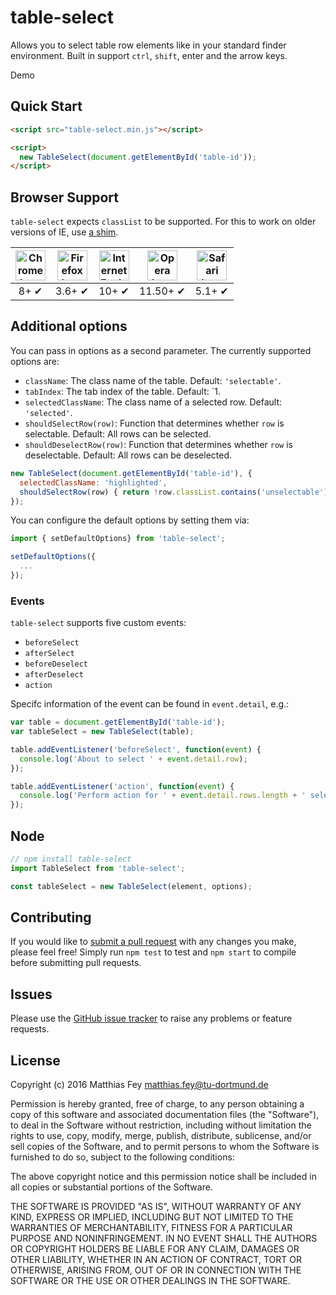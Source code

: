 # table-select

Allows you to select table row elements like in your standard finder environment.
Built in support `ctrl`, `shift`, enter and the arrow keys.

Demo

## Quick Start

```html
<script src="table-select.min.js"></script>

<script>
  new TableSelect(document.getElementById('table-id'));
</script>
```

## Browser Support

`table-select` expects `classList` to be supported. For this to work on older versions of
IE, use [a shim](https://github.com/Modernizr/Modernizr/wiki/HTML5-Cross-Browser-Polyfills#classlist).

| <img src="http://i.imgur.com/dJC1GUv.png" width="48px" height="48px" alt="Chrome logo"> | <img src="http://i.imgur.com/o1m5RcQ.png" width="48px" height="48px" alt="Firefox logo"> | <img src="http://i.imgur.com/8h3iz5H.png" width="48px" height="48px" alt="Internet Explorer logo"> | <img src="http://i.imgur.com/iQV4nmJ.png" width="48px" height="48px" alt="Opera logo"> | <img src="http://i.imgur.com/j3tgNKJ.png" width="48px" height="48px" alt="Safari logo"> |
|:---:|:---:|:---:|:---:|:---:|
| 8+ ✔ | 3.6+ ✔ | 10+ ✔ | 11.50+ ✔ | 5.1+ ✔ |

## Additional options

You can pass in options as a second parameter. The currently supported options are:

* `className`: The class name of the table. Default: `'selectable'`.
* `tabIndex`: The tab index of the table. Default: `1.
* `selectedClassName`: The class name of a selected row. Default: `'selected'`.
* `shouldSelectRow(row)`: Function that determines whether `row` is selectable. 
Default: All rows can be selected.
* `shouldDeselectRow(row)`: Function that determines whether `row` is deselectable.
Default: All rows can be deselected.

```js
new TableSelect(document.getElementById('table-id'), {
  selectedClassName: 'highlighted',
  shouldSelectRow(row) { return !row.classList.contains('unselectable'); },
});
```

You can configure the default options by setting them via:

```js
import { setDefaultOptions} from 'table-select';

setDefaultOptions({
  ...
});
```

### Events

`table-select` supports five custom events:

* `beforeSelect`
* `afterSelect`
* `beforeDeselect`
* `afterDeselect`
* `action`

Specifc information of the event can be found in `event.detail`, e.g.:

```js
var table = document.getElementById('table-id');
var tableSelect = new TableSelect(table);

table.addEventListener('beforeSelect', function(event) {
  console.log('About to select ' + event.detail.row);
});

table.addEventListener('action', function(event) {
  console.log('Perform action for ' + event.detail.rows.length + ' selected row(s)');
});
```

## Node

```js
// npm install table-select
import TableSelect from 'table-select';

const tableSelect = new TableSelect(element, options);
```

## Contributing

If you would like to [submit a pull request](https://github.com/rusty1s/table-select/pulls)
with any changes you make, please feel free!
Simply run `npm test` to test and `npm start` to compile before submitting pull requests.

## Issues

Please use the [GitHub issue tracker](https://github.com/rusty1s/table-select/issues)
to raise any problems or feature requests.

## License

Copyright (c) 2016 Matthias Fey <matthias.fey@tu-dortmund.de>

Permission is hereby granted, free of charge, to any person obtaining a copy
of this software and associated documentation files (the "Software"), to deal
in the Software without restriction, including without limitation the rights
to use, copy, modify, merge, publish, distribute, sublicense, and/or sell
copies of the Software, and to permit persons to whom the Software is
furnished to do so, subject to the following conditions:

The above copyright notice and this permission notice shall be included in
all copies or substantial portions of the Software.

THE SOFTWARE IS PROVIDED "AS IS", WITHOUT WARRANTY OF ANY KIND, EXPRESS OR
IMPLIED, INCLUDING BUT NOT LIMITED TO THE WARRANTIES OF MERCHANTABILITY,
FITNESS FOR A PARTICULAR PURPOSE AND NONINFRINGEMENT. IN NO EVENT SHALL THE
AUTHORS OR COPYRIGHT HOLDERS BE LIABLE FOR ANY CLAIM, DAMAGES OR OTHER
LIABILITY, WHETHER IN AN ACTION OF CONTRACT, TORT OR OTHERWISE, ARISING FROM,
OUT OF OR IN CONNECTION WITH THE SOFTWARE OR THE USE OR OTHER DEALINGS IN
THE SOFTWARE.
